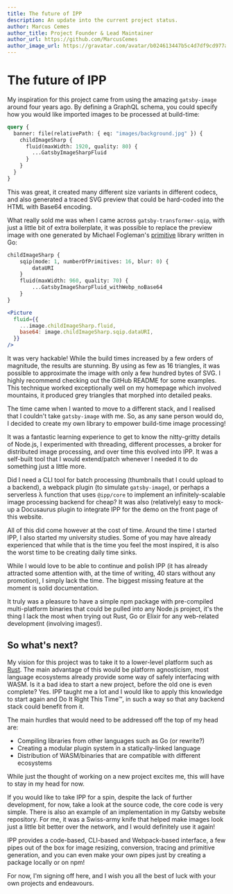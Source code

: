 ```yaml
---
title: The future of IPP
description: An update into the current project status.
author: Marcus Cemes
author_title: Project Founder & Lead Maintainer
author_url: https://github.com/MarcusCemes
author_image_url: https://gravatar.com/avatar/b024613447b5c4d7df9cd977a3f17b47?s=200
---
```


# The future of IPP

My inspiration for this project came from using the amazing `gatsby-image` around four years ago. By
defining a GraphQL schema, you could specify how you would like imported images to be processed at
build-time:

```graphql
query {
  banner: file(relativePath: { eq: "images/background.jpg" }) {
    childImageSharp {
      fluid(maxWidth: 1920, quality: 80) {
        ...GatsbyImageSharpFluid
      }
    }
  }
}
```

This was great, it created many different size variants in different codecs, and also generated a
traced SVG preview that could be hard-coded into the HTML with Base64 encoding.

What really sold me was when I came across `gatsby-transformer-sqip`, with just a little bit of
extra boilerplate, it was possible to replace the preview image with one generated by Michael
Fogleman's [primitive][primitive] library written in Go:

```graphql
childImageSharp {
    sqip(mode: 1, numberOfPrimitives: 16, blur: 0) {
        dataURI
    }
    fluid(maxWidth: 960, quality: 70) {
        ...GatsbyImageSharpFluid_withWebp_noBase64
    }
}
```

```jsx
<Picture
  fluid={{
    ...image.childImageSharp.fluid,
    base64: image.childImageSharp.sqip.dataURI,
  }}
/>
```

It was very hackable! While the build times increased by a few orders of magnitude, the results are
stunning. By using as few as 16 triangles, it was possible to approximate the image with only a few
hundred bytes of SVG. I highly recommend checking out the GitHub README for some examples. This
technique worked exceptionally well on my homepage which involved mountains, it produced grey
triangles that morphed into detailed peaks.

The time came when I wanted to move to a different stack, and I realised that I couldn't take
`gatsby-image` with me. So, as any sane person would do, I decided to create my own library to
empower build-time image processing!

It was a fantastic learning experience to get to know the nitty-gritty details of Node.js, I
experimented with threading, different processes, a broker for distributed image processing, and
over time this evolved into IPP. It was a self-built tool that I would extend/patch whenever I
needed it to do something just a little more.

Did I need a CLI tool for batch processing (thumbnails that I could upload to a backend), a webpack
plugin (to simulate `gatsby-image`), or perhaps a serverless λ function that uses `@ipp/core` to
implement an infinitely-scalable image processing backend for cheap? It was also (relatively) easy
to mock-up a Docusaurus plugin to integrate IPP for the demo on the front page of this website.

All of this did come however at the cost of time. Around the time I started IPP, I also started my
university studies. Some of you may have already experienced that while that is the time you feel
the most inspired, it is also the worst time to be creating daily time sinks.

While I would love to be able to continue and polish IPP (it has already attracted some attention
with, at the time of writing, 40 stars without any promotion), I simply lack the time. The biggest
missing feature at the moment is solid documentation.

It truly was a pleasure to have a simple npm package with pre-compiled multi-platform binaries that
could be pulled into any Node.js project, it's the thing I lack the most when trying out Rust, Go or
Elixir for any web-related development (involving images!).

## So what's next?

My vision for this project was to take it to a lower-level platform such as [Rust][rust]. The main
advantage of this would be platform agnosticism, most language ecosystems already provide some way
of safely interfacing with WASM. Is it a bad idea to start a new project, before the old one is even
complete? Yes. IPP taught me a lot and I would like to apply this knowledge to start again and Do It
Right This Time™️, in such a way so that any backend stack could benefit from it.

The main hurdles that would need to be addressed off the top of my head are:

- Compiling libraries from other languages such as Go (or rewrite?)
- Creating a modular plugin system in a statically-linked language
- Distribution of WASM/binaries that are compatible with different ecosystems

While just the thought of working on a new project excites me, this will have to stay in my head for
now.

If you would like to take IPP for a spin, despite the lack of further development, for now, take a
look at the source code, the core code is very simple. There is also an example of an implementation
in my Gatsby website repository. For me, it was a Swiss-army knife that helped make images look just
a little bit better over the network, and I would definitely use it again!

IPP provides a code-based, CLI-based and Webpack-based interface, a few pipes out of the box for
image resizing, conversion, tracing and primitive generation, and you can even make your own pipes
just by creating a package locally or on npm!

For now, I'm signing off here, and I wish you all the best of luck with your own projects and
endeavours.

[primitive]: https://github.com/fogleman/primitive
[rust]: https://rust-lang.org

